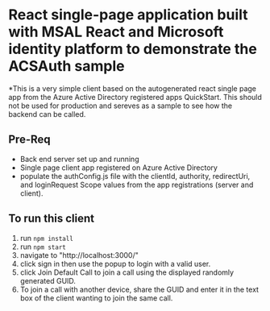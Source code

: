 # React single-page application built with MSAL React and Microsoft identity platform to demonstrate the ACSAuth sample

\*This is a very simple client based on the autogenerated react single page app from the Azure Active Directory registered apps QuickStart. This should not be used for production and sereves as a sample to see how the backend can be called.

## Pre-Req
 - Back end server set up and running 
 - Single page client app registered on Azure Active Directory 
 - populate the authConfig.js file with the clientId, authority, redirectUri, and loginRequest Scope values from the app registrations (server and client).

## To run this client

1. run ``npm install``
2. run ``npm start``
3. navigate to "http://localhost:3000/"
4. click sign in then use the popup to login with a valid user. 
5. click Join Default Call to join a call using the displayed randomly generated GUID.
6. To join a call with another device, share the GUID and enter it in the text box of the client wanting to join the same call.
